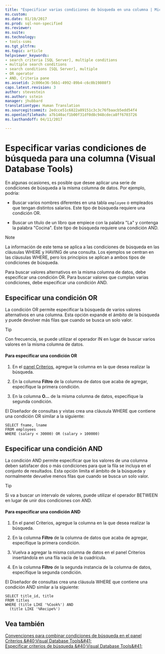 ```yaml
---
title: "Especificar varias condiciones de búsqueda en una columna | Microsoft Docs"
ms.custom: 
ms.date: 01/19/2017
ms.prod: sql-non-specified
ms.reviewer: 
ms.suite: 
ms.technology:
- tools-ssms
ms.tgt_pltfrm: 
ms.topic: article
helpviewer_keywords:
- search criteria [SQL Server], multiple conditions
- multiple search conditions
- search conditions [SQL Server], multiple
- OR operator
- AND, Criteria pane
ms.assetid: 2c006e36-56b1-4992-89b4-c6c0b19808f3
caps.latest.revision: 3
author: stevestein
ms.author: sstein
manager: jhubbard
translationtype: Human Translation
ms.sourcegitcommit: 2edcce51c6822a89151c3c3c76fbaacb5edd54f4
ms.openlocfilehash: a7b140acf1b00f31df0d8c948cdeca8ff6703726
ms.lasthandoff: 04/11/2017

---
```

# <a name="specify-multiple-search-conditions-for-one-column-visual-database-tools"></a>Especificar varias condiciones de búsqueda para una columna (Visual Database Tools)
En algunas ocasiones, es posible que desee aplicar una serie de condiciones de búsqueda a la misma columna de datos. Por ejemplo, podría:  
  
-   Buscar varios nombres diferentes en una tabla `employee` o empleados que tengan distintos salarios. Este tipo de búsqueda requiere una condición OR.  
  
-   Buscar un título de un libro que empiece con la palabra "La" y contenga la palabra "Cocina". Este tipo de búsqueda requiere una condición AND.  
  
> [!NOTE]  
> La información de este tema se aplica a las condiciones de búsqueda en las cláusulas WHERE y HAVING de una consulta. Los ejemplos se centran en las cláusulas WHERE, pero los principios se aplican a ambos tipos de condiciones de búsqueda.  
  
Para buscar valores alternativos en la misma columna de datos, debe especificar una condición OR. Para buscar valores que cumplan varias condiciones, debe especificar una condición AND.  
  
## <a name="specifying-an-or-condition"></a>Especificar una condición OR  
La condición OR permite especificar la búsqueda de varios valores alternativos en una columna. Esta opción expande el ámbito de la búsqueda y puede devolver más filas que cuando se busca un solo valor.  
  
> [!TIP]  
> Con frecuencia, se puede utilizar el operador IN en lugar de buscar varios valores en la misma columna de datos.  
  
#### <a name="to-specify-an-or-condition"></a>Para especificar una condición OR  
  
1.  En el [panel Criterios](../../ssms/visual-db-tools/criteria-pane-visual-database-tools.md), agregue la columna en la que desea realizar la búsqueda.  
  
2.  En la columna **Filtro** de la columna de datos que acaba de agregar, especifique la primera condición.  
  
3.  En la columna **O...** de la misma columna de datos, especifique la segunda condición.  
  
El Diseñador de consultas y vistas crea una cláusula WHERE que contiene una condición OR similar a la siguiente:  
  
```  
SELECT fname, lname  
FROM employees  
WHERE (salary < 30000) OR (salary > 100000)  
```  
  
## <a name="specifying-an-and-condition"></a>Especificar una condición AND  
La condición AND permite especificar que los valores de una columna deben satisfacer dos o más condiciones para que la fila se incluya en el conjunto de resultados. Esta opción limita el ámbito de la búsqueda y normalmente devuelve menos filas que cuando se busca un solo valor.  
  
> [!TIP]  
> Si va a buscar un intervalo de valores, puede utilizar el operador BETWEEN en lugar de unir dos condiciones con AND.  
  
#### <a name="to-specify-an-and-condition"></a>Para especificar una condición AND  
  
1.  En el panel Criterios, agregue la columna en la que desea realizar la búsqueda.  
  
2.  En la columna **Filtro** de la columna de datos que acaba de agregar, especifique la primera condición.  
  
3.  Vuelva a agregar la misma columna de datos en el panel Criterios insertándola en una fila vacía de la cuadrícula.  
  
4.  En la columna **Filtro** de la segunda instancia de la columna de datos, especifique la segunda condición.  
  
El Diseñador de consultas crea una cláusula WHERE que contiene una condición AND similar a la siguiente:  
  
```  
SELECT title_id, title  
FROM titles  
WHERE (title LIKE '%Cook%') AND   
  (title LIKE '%Recipe%')  
```  
  
## <a name="see-also"></a>Vea también  
[Convenciones para combinar condiciones de búsqueda en el panel Criterios &amp;#40;Visual Database Tools&amp;#41;](../../ssms/visual-db-tools/conventions-combine-search-conditions-in-criteria-pane-visual-db-tools.md)  
[Especificar criterios de búsqueda &amp;#40;Visual Database Tools&amp;#41;](../../ssms/visual-db-tools/specify-search-criteria-visual-database-tools.md)  
  

